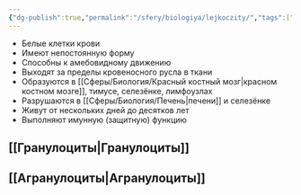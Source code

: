 ```yaml
---
{"dg-publish":true,"permalink":"/sfery/biologiya/lejkoczity/","tags":["Анатомия"]}
---
```


- Белые клетки крови
- Имеют непостоянную форму
- Способны к амебовидному движению
- Выходят за пределы кровеносного русла в ткани
- Образуются в [[Сферы/Биология/Красный костный мозг\|красном костном мозге]], тимусе, селезёнке, лимфоузлах
- Разрушаются в [[Сферы/Биология/Печень\|печени]] и селезёнке
- Живут от нескольких дней до десятков лет
- Выполняют имунную (защитную) функцию
## [[Гранулоциты\|Гранулоциты]]
## [[Агранулоциты\|Агранулоциты]]